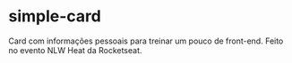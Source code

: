 # simple-card
Card com informações pessoais para treinar um pouco de front-end. Feito no evento NLW Heat da Rocketseat.

